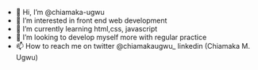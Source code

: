 - 👋 Hi, I’m @chiamaka-ugwu
- 👀 I’m interested in front end web development
- 🌱 I’m currently learning html,css, javascript
- 💞️ I’m looking to develop myself more with regular practice
- 📫 How to reach me on twitter @chiamakaugwu_ linkedin (Chiamaka M. Ugwu)

<!---
chiamaka-ugwu/chiamaka-ugwu is a ✨ special ✨ repository because its `README.md` (this file) appears on your GitHub profile.
You can click the Preview link to take a look at your changes.
--->
